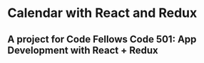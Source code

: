 # Calendar with React and Redux
## A project for Code Fellows Code 501: App Development with React + Redux
